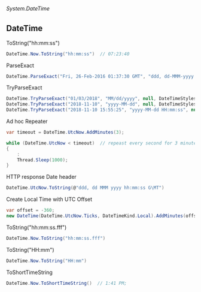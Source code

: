 ###### System.DateTime
## DateTime

ToString("hh:mm:ss")
``` csharp
DateTime.Now.ToString("hh:mm:ss")  // 07:23:40
```

ParseExact
``` csharp
DateTime.ParseExact("Fri, 26-Feb-2016 01:37:30 GMT", "ddd, dd-MMM-yyyy hh:mm:ss GMT", null)
```

TryParseExact
``` csharp
DateTime.TryParseExact("01/03/2018", "MM/dd/yyyy", null, DateTimeStyles.None, out var dateTime)
DateTime.TryParseExact("2018-11-10", "yyyy-MM-dd", null, DateTimeStyles.AssumeLocal, out var dateTime)
DateTime.TryParseExact("2018-11-10 15:55:25", "yyyy-MM-dd HH:mm:ss", null, DateTimeStyles.None, out var dateTime)
```

Ad hoc Repeater 
``` csharp
var timeout = DateTime.UtcNow.AddMinutes(3);

while (DateTime.UtcNow < timeout)  // repeast every second for 3 minutes..
{
    :
    Thread.Sleep(1000);
}
```

HTTP response Date header
``` csharp
DateTime.UtcNow.ToString(@"ddd, dd MMM yyyy hh:mm:ss G\MT")
```

Create Local Time with UTC Offset
``` csharp
var offset = -360;
new DateTime(DateTime.UtcNow.Ticks, DateTimeKind.Local).AddMinutes(offset)
```

ToString("hh:mm:ss.fff")
``` csharp
DateTime.Now.ToString("hh:mm:ss.fff")
```

ToString("HH:mm")
``` csharp
DateTime.Now.ToString("HH:mm")
```

ToShortTimeString
``` csharp
DateTime.Now.ToShortTimeString()  // 1:41 PM;
```


